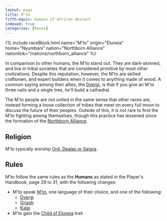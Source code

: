 ```yaml
---
layout: page
title: M'to
fifth-equiv: Humans of African descent
indexed: true
categories: [Races]
---
```


{% include raceBlock.html name="M'to" origin="Eluneia" home="Nyumbani" nation="Northborn Alliance" nationlink="/nations/northborn_alliance" %}

In comparison to other humans, the M'to stand out. They are dark-skinned, and live in tribal societies that are considered
primitive by most other civilizations. Despite this reputation, however, the M'to are skilled craftsmen, and expert builders
when it comes to anything made of wood. A common saying among their allies, the [Dvergi](/races/dvergi), is that if you
give an M'to three nails and a single tree, he'll build a cathedral.

The M'to people are not united in the same sense that other races are, instead forming a loose collection of tribes that 
meet on every full moon to discuss the future of their peoples. Outside of this, it is not rare to find the M'to fighting
among themselves, though this practice has lessened since the formation of the [Northborn Alliance](/nations/northborn_alliance).

## Religion

M'to typically worship [Ord, Dealas or Saigra](/pantheons/watchers).

## Rules

M'to follow the same rules as the **Humans** as stated in the Player's Handbook, page 29 to 31, with the following changes:

- M'to speak [M'to](/general/languages), one language of their choice, and one of the following:
  - [Dvergi](/general/languages)
  - [Griash](/general/languages)
  - [Kalai](/general/languages)
- M'to gain the [Child of Eluneia](/rules/child_of_eluneia) trait
